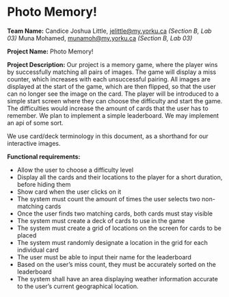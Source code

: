# Photo Memory!
**Team Name:** Candice 
Joshua Little, jelittle@my.yorku.ca  *(Section B, Lab 03)*
Muna Mohamed, munamoh@my.yorku.ca *(Section B, Lab 03)*

**Project Name:** Photo Memory!

**Project Description:**
Our project is a memory game, where the player wins by successfully matching all pairs of images. The game will display a miss counter, which increases with each unsuccessful pairing. All images are displayed at the start of the game, which are then flipped, so that the user can no longer see the image on the card. The player will be introduced to a simple start screen where they can choose the difficulty and start the game. The difficulties would increase the amount of cards that the user has to remember. We plan to implement a simple leaderboard. We may implement an api of some sort.

We use card/deck terminology in this document, as a shorthand for our interactive images.

**Functional requirements:**
- Allow the user to choose a difficulty level
- Display all the cards and their locations to the player for a short duration, before hiding them
- Show card when the user clicks on it
- The system must count the amount of times the user selects two non-matching cards
- Once the user finds two matching cards, both cards must stay visible
- The system must create a deck of cards to use in the game
- The system must create a grid of locations on the screen for cards to be placed
- The system must randomly designate a location in the grid for each individual card
- The user must be able to input their name for the leaderboard 
- Based on the user’s miss count, they must be accurately sorted on the leaderboard
- The system shall have an area displaying weather information accurate to the user’s current geographical location. 

